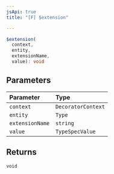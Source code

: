 ```yaml
---
jsApi: true
title: "[F] $extension"

---
```

```ts
$extension(
  context,
  entity,
  extensionName,
  value): void
```

## Parameters

| Parameter | Type |
| :------ | :------ |
| `context` | `DecoratorContext` |
| `entity` | `Type` |
| `extensionName` | `string` |
| `value` | `TypeSpecValue` |

## Returns

`void`
